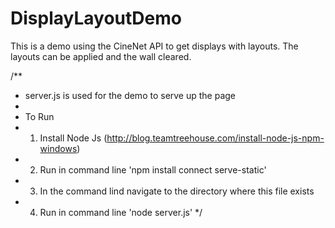 # DisplayLayoutDemo
This is a demo using the CineNet API to get displays with layouts.  The layouts can be applied and the wall cleared.


/**
 * server.js is used for the demo to serve up the page
 *
 * To Run
 * 1.  Install Node Js (http://blog.teamtreehouse.com/install-node-js-npm-windows)
 * 2.  Run in command line 'npm install connect serve-static'
 * 3.  In the command lind navigate to the directory where this file exists
 * 4.  Run in command line 'node server.js'
 */
